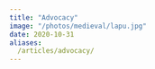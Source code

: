 ```yaml
---
title: "Advocacy"
image: "/photos/medieval/lapu.jpg"
date: 2020-10-31
aliases:
  /articles/advocacy/
---
```


<!-- The path towards Maharlika  -->